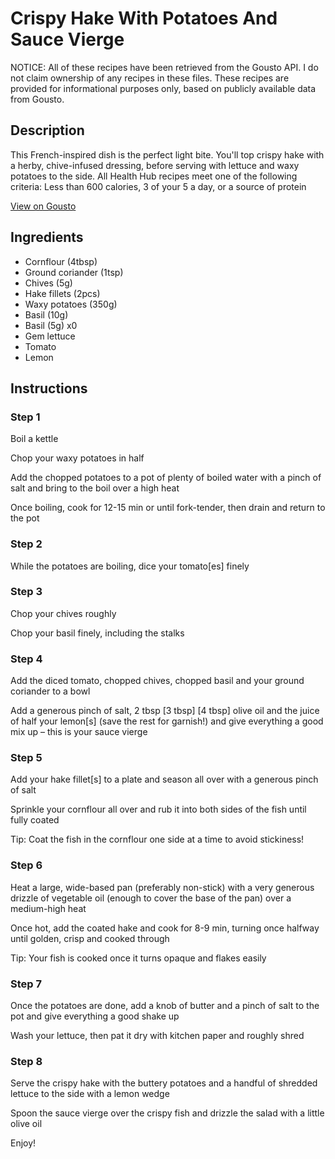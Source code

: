 # Crispy Hake With Potatoes And Sauce Vierge

NOTICE: All of these recipes have been retrieved from the Gousto API. I do not claim ownership of any recipes in these files. These recipes are provided for informational purposes only, based on publicly available data from Gousto.

## Description

This French-inspired dish is the perfect light bite. You'll top crispy hake with a herby, chive-infused dressing, before serving with lettuce and waxy potatoes to the side. All Health Hub recipes meet one of the following criteria: Less than 600 calories, 3 of your 5 a day, or a source of protein

[View on Gousto](https://www.gousto.co.uk/recipes/cookbook/crispy-hake-with-potatoes-and-sauce-vierge)

## Ingredients

- Cornflour (4tbsp)
- Ground coriander (1tsp)
- Chives (5g)
- Hake fillets (2pcs)
- Waxy potatoes (350g)
- Basil (10g)
- Basil (5g) x0
- Gem lettuce
- Tomato
- Lemon

## Instructions


### Step 1

Boil a kettle

Chop your waxy potatoes in half

Add the chopped potatoes to a pot of plenty of boiled water with a pinch of salt and bring to the boil over a high heat

Once boiling, cook for 12-15 min or until fork-tender, then drain and return to the pot


### Step 2

While the potatoes are boiling, dice your tomato[es] finely


### Step 3

Chop your chives roughly

Chop your basil finely, including the stalks


### Step 4

Add the diced tomato, chopped chives, chopped basil and your ground coriander to a bowl

Add a generous pinch of salt, 2 tbsp <span class="text-purple">[3 tbsp]</span><span class="text-danger"> [4 tbsp] </span>olive oil and the juice of half your lemon[s] (save the rest for garnish!) and give everything a good mix up – this is your sauce vierge


### Step 5

Add your hake fillet[s] to a plate and season all over with a generous pinch of salt

Sprinkle your cornflour all over and rub it into both sides of the fish until fully coated

Tip: Coat the fish in the cornflour one side at a time to avoid stickiness!


### Step 6

Heat a large, wide-based pan (preferably non-stick) with a very generous drizzle of vegetable oil (enough to cover the base of the pan) over a medium-high heat

Once hot, add the coated hake and cook for 8-9 min, turning once halfway until golden, crisp and cooked through

Tip: Your fish is cooked once it turns opaque and flakes easily


### Step 7

Once the potatoes are done, add a knob of butter and a pinch of salt to the pot and give everything a good shake up

Wash your lettuce, then pat it dry with kitchen paper and roughly shred

### Step 8

Serve the crispy hake with the buttery potatoes and a handful of shredded lettuce to the side with a lemon wedge

Spoon the sauce vierge over the crispy fish and drizzle the salad with a little olive oil

Enjoy!

